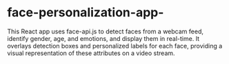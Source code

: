# face-personalization-app-
This React app uses face-api.js to detect faces from a webcam feed, identify gender, age, and emotions, and display them in real-time. It overlays detection boxes and personalized labels for each face, providing a visual representation of these attributes on a video stream.
